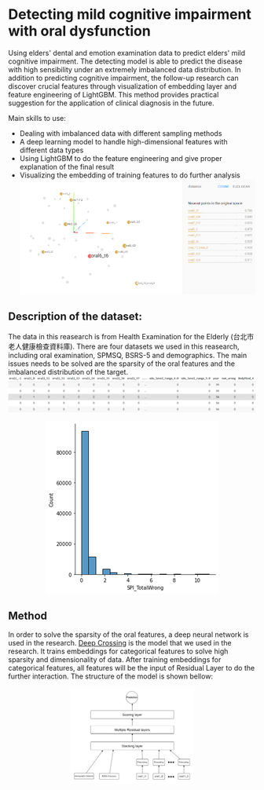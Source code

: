 # Detecting mild cognitive impairment with oral dysfunction
Using elders' dental and emotion examination data to predict elders' mild cognitive impairment. The detecting model is able to predict the disease with high sensibility under an extremely imbalanced data distribution. In addition to predicting cognitive impairment, the follow-up research can discover crucial features through visualization of embedding layer and feature engineering of LightGBM. This method provides practical suggestion for the application of clinical diagnosis in the future.

Main skills to use:
- Dealing with imbalanced data with different sampling methods
- A deep learning model to handle high-dimensional features with different data types
- Using LightGBM to do the feature engineering and give proper explanation of the final result
- Visualizing the embedding of training features to do further analysis
![image](https://github.com/mickeysun0104/Detecting-mild-cognitive-impairment-with-oral-dysfunction-by-deep-neural-network-/blob/main/pics/emb_oral6_t6_molar.png)


## Description of the dataset:
  The data in this reasearch is from Health Examination for the Elderly (台北市老人健康檢查資料庫). There are four datasets we used in this reasearch, including oral examination, SPMSQ, BSRS-5 and demographics. The main issues needs to be solved are the sparsity of the oral features and the imbalanced distribution of the target.
![image](https://github.com/mickeysun0104/Detecting-mild-cognitive-impairment-with-oral-dysfunction-by-deep-neural-network-/blob/main/pics/data_sparsity.png)
<div align=center>
<img src="https://github.com/mickeysun0104/Detecting-mild-cognitive-impairment-with-oral-dysfunction-by-deep-neural-network-/blob/main/pics/spiscore_distribution.png">
</div>

## Method
  In order to solve the sparsity of the oral features, a deep neural network is used in the research. [Deep Crossing](https://dl.acm.org/doi/abs/10.1145/2939672.2939704) is the model that we used in the research. It trains embeddings for categorical features to solve high sparsity and dimensionality of data. After training embeddings for categorical features, all features will be the input of Residual Layer to do the further interaction. The structure of the model is shown bellow:
<div align=center>
<img src="https://github.com/mickeysun0104/Detecting-mild-cognitive-impairment-with-oral-dysfunction-by-deep-neural-network-/blob/main/pics/deep_crossing.png" width="50%" height="50%"/>
</div>
